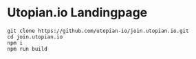 # Utopian.io Landingpage

```
git clone https://github.com/utopian-io/join.utopian.io.git
cd join.utopian.io
npm i
npm run build
```